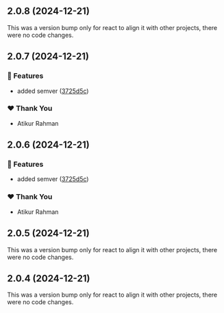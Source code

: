 ## 2.0.8 (2024-12-21)

This was a version bump only for react to align it with other projects, there were no code changes.

## 2.0.7 (2024-12-21)

### 🚀 Features

- added semver ([3725d5c](https://github.com/atikassam/qlogic/commit/3725d5c))

### ❤️ Thank You

- Atikur Rahman

## 2.0.6 (2024-12-21)

### 🚀 Features

- added semver ([3725d5c](https://github.com/atikassam/qlogic/commit/3725d5c))

### ❤️ Thank You

- Atikur Rahman

## 2.0.5 (2024-12-21)

This was a version bump only for react to align it with other projects, there were no code changes.

## 2.0.4 (2024-12-21)

This was a version bump only for react to align it with other projects, there were no code changes.